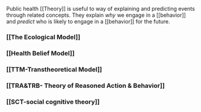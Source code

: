 Public health [[Theory]] is useful to way of explaining and predicting events through related concepts. They explain *why* we engage in a [[behavior]] and *predict* who is likely to engage in a [[behavior]] for the future.
### [[The Ecological Model]]

### [[Health Belief Model]]
### [[TTM-Transtheoretical Model]]

### [[TRA&TRB- Theory of Reasoned Action & Behavior]]

### [[SCT-social cognitive theory]]

